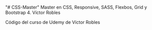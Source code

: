 "# CSS-Master" 
Master en CSS, Responsive, SASS, Flexbos, Grid y Bootstrap 4. Víctor Robles 

Código del curso de Udemy de Víctor Robles
